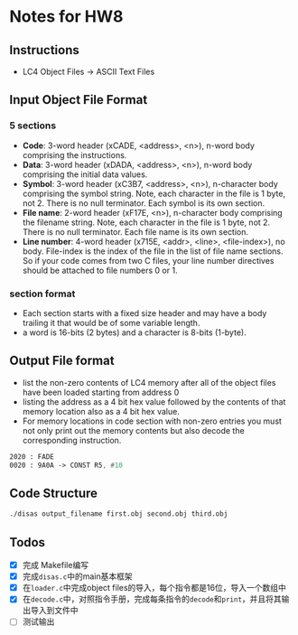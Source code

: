 # Notes for HW8

## Instructions

- LC4 Object Files -> ASCII Text Files

## Input Object File Format

### 5 sections

- **Code**: 3-word header (xCADE, \<address\>, \<n\>), n-word body comprising the instructions.
- **Data**: 3-word header (xDADA, \<address\>, \<n\>), n-word body comprising the initial data values.
- **Symbol**: 3-word header (xC3B7, \<address\>, \<n\>), n-character body comprising the symbol string. Note, each character in the file is 1 byte, not 2. There is no null terminator. Each symbol is its own section.
- **File name**: 2-word header (xF17E, \<n\>), n-character body comprising the filename string. Note, each character in the file is 1 byte, not 2. There is no null terminator. Each file name is its own section.
- **Line number**: 4-word header (x715E, \<addr\>, \<line\>, \<file-index\>), no body. File-index is the index of the file in the list of file name sections. So if your code comes from two C files, your line number directives should be attached to file numbers 0 or 1.

### section format

- Each section starts with a fixed size header and may have a body trailing it that would be of some variable length.
- a word is 16-bits (2 bytes) and a character is 8-bits (1-byte).

## Output File format

- list the non-zero contents of LC4 memory after all of the object files have been loaded starting from address 0
- listing the address as a 4 bit hex value followed by the contents of that memory location also as a 4 bit hex value.
- For memory locations in code section with non-zero entries you must not only print out the memory contents but also decode the corresponding instruction.

```asm
2020 : FADE
0020 : 9A0A -> CONST R5, #10
```

## Code Structure

```bash
./disas output_filename first.obj second.obj third.obj
```

## Todos

- [x] 完成 Makefile编写
- [x] 完成`disas.c`中的main基本框架
- [x] 在`loader.c`中完成object files的导入，每个指令都是16位，导入一个数组中
- [x] 在`decode.c`中，对照指令手册，完成每条指令的`decode`和`print`，并且将其输出导入到文件中
- [ ] 测试输出
